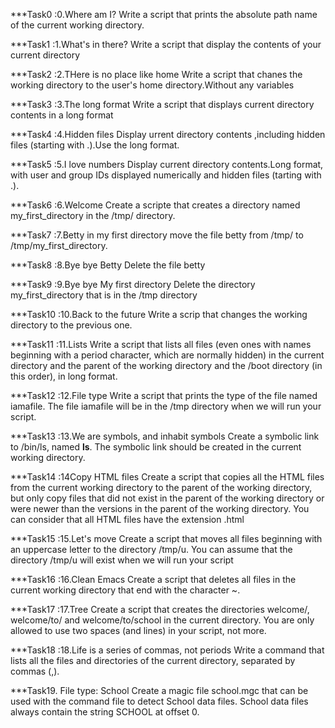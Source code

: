 ***Task0 :0.Where am I?
   Write a script that prints the absolute path name of the current working directory.

***Task1 :1.What's in there?
    Write a script that display the contents of your current directory

***Task2 :2.THere is no place like home
     Write a script that chanes the working directory to the user's home directory.Without any variables

***Task3 :3.The long format
    Write a script that displays current directory contents in a long format

***Task4 :4.Hidden files
     Display urrent directory contents ,including hidden files (starting with .).Use the long format.

***Task5 :5.I love numbers
     Display current directory contents.Long format, with user and  group IDs displayed numerically and hidden files (tarting with .).

***Task6 :6.Welcome
    Create a scripte that creates a directory named my_first_directory in the /tmp/ directory.

***Task7 :7.Betty in my first directory
   move the file betty  from /tmp/ to /tmp/my_first_directory.

***Task8 :8.Bye bye Betty
   Delete the file betty

***Task9 :9.Bye bye My first directory
   Delete the directory my_first_directory that is in the /tmp directory

***Task10 :10.Back to the future
  Write a scrip that changes the working directory to the previous one.

***Task11 :11.Lists
   Write a script that lists all files (even ones with names beginning with a period character, which are normally hidden) in the current directory and the parent of the working directory and the /boot directory (in this order), in long format.

***Task12 :12.File type
   Write a script that prints the type of the file named iamafile. The file iamafile will be in the /tmp directory when we will run your script.

***Task13 :13.We are symbols, and inhabit symbols
   Create a symbolic link to /bin/ls, named __ls__. The symbolic link should be created in the current working directory.

***Task14 :14Copy HTML files
   Create a script that copies all the HTML files from the current working directory to the parent of the working directory, but only copy files that did not exist in the parent of the working directory or were newer than the versions in the parent of the working directory.
You can consider that all HTML files have the extension .html

***Task15 :15.Let's move
   Create a script that moves all files beginning with an uppercase letter to the directory /tmp/u.
 You can assume that the directory /tmp/u will exist when we will run your script

***Task16 :16.Clean Emacs
  Create a script that deletes all files in the current working directory that end with the character ~.

***Task17 :17.Tree
  Create a script that creates the directories welcome/, welcome/to/ and welcome/to/school in the current directory.
  You are only allowed to use two spaces (and lines) in your script, not more.

***Task18 :18.Life is a series of commas, not periods
  Write a command that lists all the files and directories of the current directory, separated by commas (,).

***Task19. File type: School
   Create a magic file school.mgc that can be used with the command file to detect School data files. School data files always contain the string SCHOOL at offset 0.
